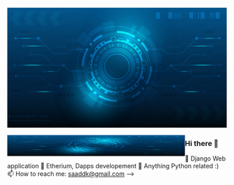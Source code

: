 <img src='/vecteezy_technology-background-and-line-diagram-blue_6699636.jpg' alt="banner"></img>


<a href="url"><img src="/vecteezy_technology-background-and-line-diagram-blue_6699636.jpg" align="left" height="48" width="408" ></a>

### Hi there 👋


🔭 Django Web application
🌱 Etherium, Dapps developement
💬 Anything Python related :)
📫 How to reach me: saaddk@gmail.com
-->
